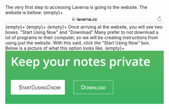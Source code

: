 The very first step to accessing Laverna is going to the website. The website is bellow:
{empty}+
![insert picture](assets/2.png)
{empty}+
{empty}+
{empty}+
Once arriving at the website, you will see two boxes. "Start Using Now" and "Download" Many prefer to not download a lot of programs to their computer, so we will be creating instructions from using just the website. With this said, click the "Start Using Now" box. Below is a picture of what this option looks like.
{empty}+
![insert picture](assets/1.png)
